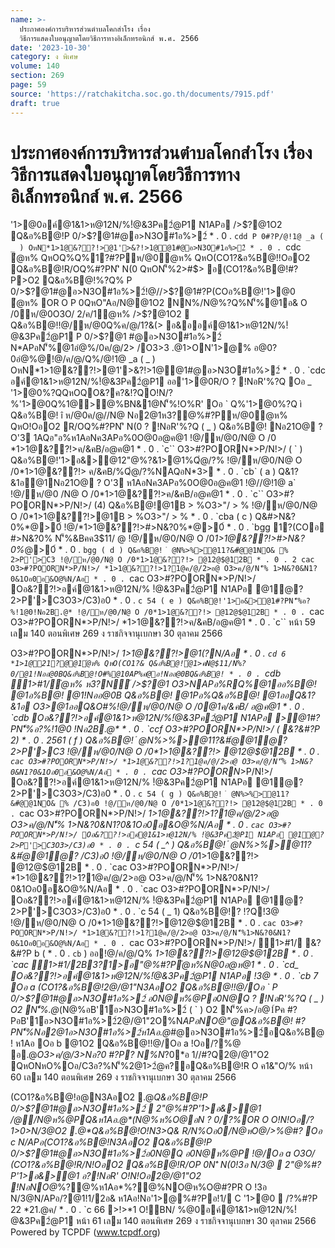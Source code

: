 ```yaml
---
name: >-
  ประกาศองค์การบริหารส่วนตำบลโคกสำโรง เรื่อง
  วิธีการแสดงใบอนุญาตโดยวิธีการทางอิเล็กทรอนิกส์ พ.ศ. 2566
date: '2023-10-30'
category: ง พิเศษ
volume: 140
section: 269
page: 59
source: 'https://ratchakitcha.soc.go.th/documents/7915.pdf'
draft: true
---
```


# ประกาศองค์การบริหารส่วนตำบลโคกสำโรง เรื่อง วิธีการแสดงใบอนุญาตโดยวิธีการทางอิเล็กทรอนิกส์ พ.ศ. 2566

'1>@0อค์@1&1>ห@12N/%!ํ@&3Pค2ํ@P1 N1APอ />$?@1O2 Q&อ%B@!P 0/>$?@1#@อ>N3O#1อ%>2์ * . 0 . `cdd P 0#?P/@!1@ _a ( _ ) OหN*1>1@&??!>@1'>&?!>1@@1#@อ>N3O#1อ%>2์ * . 0 . `cdc ํ@ห% QหOQ%Q%1?#?Pห/@0ํ@ห% QหO(CO1?&อ%B@!!OอO2 Q&อ%B@!R/OQ%#?PN'ิ N(0 QหON'็%2>#$> อ(CO1?&อ%B@!#?P>O2 Q&อ%B@!%?Q% P 0/>$?@1#@อ>N3O#1อ%>2์!@//>$?@1#?P(COอ%B@!'1>@0 ํ@ห% OR O P 0QหO"Aอ/N@@1O2 NN%/N@%?Q%N'็%@1อ& O /0ห/@0O3O/ 2/ค/1ํ@ห% />$?@1O2  Q&อ%B@!!@/ห/@0Q%ค/@/1?&(> อ&ออค์@1&1>ห@12N/%!ํ@&3Pค2ํ@P1 P 0/>$?@1 #@อ>N3O#1อ%>2์ N*APอN'็%@1อํ@%/0ค/@/2> /O3>3 .@1>ON'1>@% อ@0?0อํ@%@!@/ค/@/Q%/@!1@ _a ( _ ) OหN*1>1@&??!>@1'>&?!>1@@1#@อ>N3O#1อ%>2์ * . 0 . `cdc อค์@1&1>ห@12N/%!ํ@&3Pค2ํ@P1 ออ'1>@0R/O ? !NอR'%?Q Oอ _ '1>@0%?QQหOQO&?ค?&!?QO!N/?%'1>@0Q%1@>@%BN&1@N'็%!O%R' Oอ ` Q%'1>@0%?Q ì Q&อ%B@! î ห/@0ค/@//N@ Nอ2@1ห3?@%#?Pห/@0ํ@ห% QหO!OอO2 R/OQ%#?PN'ิ N(0 ? !NอR'%?Q ( _ ) Q&อ%B@! Nอ21O@ ? O'3 1AQอ"อ%ห1AอNค3APอ%0O@0อ@ค@1 !@/ห/@0/N@ O /0 *1>1@&??!>ค/&คB/อ@ค@1 * . 0 . `c`` O3>#?POORN*>P/N!>/ ( ` ) Q&อ%B@!'1>อ&>@12"@%?&1>@1%Qํ@/?% !@/ห/@0/N@ O /0*1>1@&??!> ค/&คB/%Qํ@/?%NAQอN*3> * . 0 . `cb` ( a ) Q&1?&1อ@1Nอ21O@ ? O'3 ห1AอNค3APอ%0O@0อ@ค@1 !@//@!1@ a` !@/ห/@0 /N@ O /0*1>1@&??!>ค/&คB/อ@ค@1 * . 0 . `c`` O3>#?POORN*>P/N!>/ (4) Q&อ%B@!@1B > %O3>"/ > % !@/ห/@0/N@ O /0*1>1@&??!>@1B > %O3>"/ > % * . 0 . `cba ( c ) Q&#>N&?0%*@>0์ !@/*1>1@&??!>#>N&?0%*@>0์ * . 0 . `bgg 1?(COอ #>N&?0% N'็%&Bคค3$11/ @ !@/ห/@0/N@ O /0*1>1@&??!>#>N&?0%*@>0์ * . 0 . `bgg ( d ) Q&อ%B@! ํ @N%>%>@11?&#ํ@@1NO& % 2>P'>C3 !@/ห/@0/N@ O /0*1>1@&??!> @12@$@12B * . 0 . 2 cac O3>#?POORN*>P/N!>/ *1>1@&??!>1?1@ค/@/2>อ@ O3>ค/@/N'็% 1>N&?0&N1?0&1Oอ0อ&O@%N/Aอ * . 0 . `cac O3>#?POORN*>P/N!>/ Oอ&??!>อค์@1&1>ห@12N/% !ํ@&3Pค2ํ@P1 N1APอ @1ํ@? 2>P'>C3O3>/C3)อ0 * . 0 . `c 54 ( e ) Q&อ%B@!'1>อ&>@1#?PN'็%อ?%!1@0!Nอ2B.@* !@/ห/@0/N@ O /0*1>1@&??!> @12@$@12B * . 0 . `cac O3>#?POORN*>P/N!>/ *1>1@&??!>ค/&คB/อ@ค@1 * . 0 . `c`` หน้า 59 เลม 140 ตอนพิเศษ 269 ง ราชกิจจานุเบกษา 30 ตุลาคม 2566

O3>#?POORN*>P/N!>/ *1>1@&??!>@1(?N/Aอ * . 0 . `cd 6 *1>1@21?@@1ํ@ห% QหO(CO1?& Q&อ%B@!ํ@1>คN@$11/N%?0/@1!Nออ@0BQ&อ%B@!O#%@10AP%คํ@อ!Nออ@0BQ&อ%B@! * . 0 . `cdb 1>#1/ํ@ห% ห3?N์ />$?@1 O3>NAPอ%RQ%@1ออ%B@! @1อ%B@! @1!Nออ@0B Q&อ%B@! @1Pอ%Q&อ%B@! @1ออQ&1?&1อ O3>@1ออQ&O#%!@/ห/@0/N@ O /0@1ค/&คB/ อ@ค@1 * . 0 . `cdb Oอ&??!>อค์@1&1>ห@12N/%!ํ@&3Pค2ํ@P1 N1APอ >@1#?PN'็%อ?%!1@0 !Nอ2B.@* * . 0 . `ccf O3>#?POORN*>P/N!>/ ( &?&#?P 2) * . 0 . 2561 ( f ) Q&อ%B@! ํ @N%>%>@11?&#ํ@@1ํ@? 2>P'>C3 !@/ห/@0/N@ O /0*1>1@&??!> @12@$@12B * . 0 . `cac O3>#?POORN*>P/N!>/ *1>1@&??!>1?1@ค/@/2>อ@ O3>ค/@/N'็% 1>N&?0&N1?0&1Oอ0อ&O@%N/Aอ * . 0 . `cac O3>#?POORN*>P/N!>/ Oอ&??!>อค์@1&1>ห@12N/% !ํ@&3Pค2ํ@P1 N1APอ @1ํ@? 2>P'>C3O3>/C3)อ0 * . 0 . `c 54 ( g ) Q&อ%B@! ํ @N%>%>@11?&#ํ@@1NO& % /C3)อ0 !@/ห/@0/N@ O /0*1>1@&??!> @12@$@12B * . 0 . `cac O3>#?POORN*>P/N!>/ *1>1@&??!>1?1@ค/@/2>อ@ O3>ค/@/N'็% 1>N&?0&N1?0&1Oอ0อ&O@%N/Aอ * . 0 . `cac O3>#?POORN*>P/N!>/ Oอ&??!>อค์@1&1>ห@12N/% !ํ@&3Pค2ํ@P1 N1APอ @1ํ@? 2>P'>C3O3>/C3)อ0 * . 0 . `c 54 ( _^ ) Q&อ%B@! ํ @N%>%>@11?&#ํ@@1ํ@? /C3)อ0 !@/ห/@0/N@ O /0*1>1@&??!> @12@$@12B * . 0 . `cac O3>#?POORN*>P/N!>/ *1>1@&??!>1?1@ค/@/2>อ@ O3>ค/@/N'็% 1>N&?0&N1?0&1Oอ0อ&O@%N/Aอ * . 0 . `cac O3>#?POORN*>P/N!>/ Oอ&??!>อค์@1&1>ห@12N/% !ํ@&3Pค2ํ@P1 N1APอ @1ํ@? 2>P'>C3O3>/C3)อ0 * . 0 . `c 54 ( _ 1) Q&อ%B@!? !?Q!3@ !@/ห/@0/N@ O /0*1>1@&??!>@12@$@12B * . 0 . `cac O3>#?POORN*>P/N!>/ *1>1@&??!>1?1@ค/@/2>อ@ O3>ค/@/N'็%1>N&?0&N1?0&1Oอ0อ&O@%N/Aอ * . 0 . `cac O3>#?POORN*>P/N!>/ 1>#1/ &?&#?P b ( * . 0 . `cb` ) ออ!@/ค/@/Q% *1>1@&??!>@12@$@12B * . 0 . `cac 1>#1/2B3?1>อ"@%#?Pํ@ห%N@0อ@ห@1 * . 0 . `cd_ Oอ&??!>อค์@1&1>ห@12N/%!ํ@&3Pค2ํ@P1 N1APอ !3@ * . 0 . `cb 7 Oอ a (CO1?&อ%B@!2@/@1"N3AอO2 Q&อ%B@!!@/Oอ ` P 0/>$?@1#@อ>N3O#1อ%>2์ อ0N@ห%@Pอ0N@Q ? !NอR'%?Q ( _ ) O2 N'็%.@*(N@%อB'1์อ>N3O#1อ%>2์ ( ` ) O2 N'็%ค>/อ@1์Pค #?PอB'1์อ>N3O#1อ%>2์2@/@1"2O%N*APอNO@"@Q&อ%B@! #?PN'็%Nอ2@1อ>N3O#1อ%>2์ห1Aอ.@*#@อ>N3O#1อ%>2์อQ&อ%B@! ห1Aอ Oอ b @1O2 Q&อ%B@!!@/Oอ a !Oอ/?%@ อ.@*O3>ค/@/3>Nอ?0 #?P? N%N*?0*อ 1//#?Q2@/@1"O2 QหONหO%Oอ/C3อ?%N'็%2@1>2ํ@ค?อQ&อ%B@!R O ค1&"O/% หน้า 60 เลม 140 ตอนพิเศษ 269 ง ราชกิจจานุเบกษา 30 ตุลาคม 2566

(CO1?&อ%B@!อ@N3AอO2 .@*Q&อ%B@!P 0/>$?@1#@อ>N3O#1อ%>2์  2"@%#?P'1>อ&>@1 /@/N@ห%@PQ&ห1Aอ.@*(N@%ห%O@อN ? 0/?%OR O O!N!Oอ/?1>0>N/3@O2 .@*Q&อ%B@!O!N3>Q& R/N%Oอ0/N@หO@/>%@#? Oอ c N/APอ(CO1?&อ%B@!N3AอO2 Q&อ%B@!P 0/>$?@1#@อ>N3O#1อ%>2์อ0N@Q อ0N@ห%@P !@/Oอ a O3O/ (CO1?&อ%B@!R/N!OอO2 Q&อ%B@!R/OP 0N'ิ N(0!3อ N/3@  2"@%#?P'1>อ&>@1 อ?!NอR' O!N!Oอ2@/@1"O2 !NอNO@*%?@%ห1Aอ*%?@%NO@ห%O@#?PR O !3อ N/3@N/APอ/?@1!1/2อ& ห1Aอ!Nอ'1>@%#?Pอ!1/ C '1>@0  /?%#?P 22 *21.@ค/ * . 0 . `c 66 >!>*1 O!BN/ %@0อค์@1&1>ห@12N/%!ํ@&3Pค2ํ@P1 หน้า 61 เลม 140 ตอนพิเศษ 269 ง ราชกิจจานุเบกษา 30 ตุลาคม 2566 Powered by TCPDF (www.tcpdf.org)
